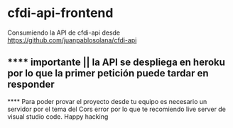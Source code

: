 # cfdi-api-frontend
Consumiendo la API de cfdi-api desde https://github.com/juanpablosolana/cfdi-api

**** importante || la API se despliega en heroku por lo que la primer petición puede tardar en responder 
-----
**** Para poder provar el proyecto desde tu equipo es necesario un servidor por el tema del Cors error por lo que te recomiendo live server de visual studio code.
Happy hacking
